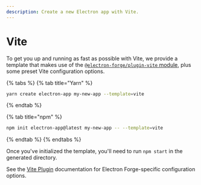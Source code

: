 ```yaml
---
description: Create a new Electron app with Vite.
---
```


# Vite

To get you up and running as fast as possible with Vite, we provide a template that makes use of the [`@electron-forge/plugin-vite` module](../config/plugins/vite.md), plus some preset Vite configuration options.

{% tabs %}
{% tab title="Yarn" %}
```bash
yarn create electron-app my-new-app --template=vite
```
{% endtab %}

{% tab title="npm" %}
```bash
npm init electron-app@latest my-new-app -- --template=vite
```
{% endtab %}
{% endtabs %}

Once you've initialized the template, you'll need to run `npm start` in the generated directory.

See the [Vite Plugin](../config/plugins/vite.md) documentation for Electron Forge-specific configuration options.
